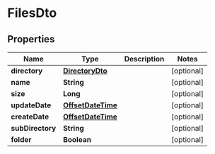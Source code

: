 # FilesDto

## Properties
Name | Type | Description | Notes
------------ | ------------- | ------------- | -------------
**directory** | [**DirectoryDto**](DirectoryDto.md) |  |  [optional]
**name** | **String** |  |  [optional]
**size** | **Long** |  |  [optional]
**updateDate** | [**OffsetDateTime**](OffsetDateTime.md) |  |  [optional]
**createDate** | [**OffsetDateTime**](OffsetDateTime.md) |  |  [optional]
**subDirectory** | **String** |  |  [optional]
**folder** | **Boolean** |  |  [optional]
